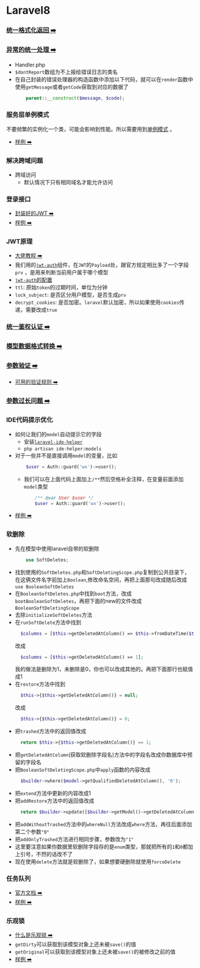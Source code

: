 # Laravel8

### [统一格式化返回 :arrow_right:](https://github.com/hecheng1996lzg/LaravelClass/tree/main/Namespace "统一格式化返回")

### [异常的统一处理 :arrow_right:](https://github.com/hecheng1996lzg/LaravelClass/tree/main/Namespace "异常的统一处理")

- Handler.php
- `$dontReport`数组为不上报给错误日志的类名
- 在自己封装的错误处理器的构造函数中添加以下代码，就可以在`render`函数中使用`getMessage`或者`getCode`获取到对应的数据了
   ```php
       parent::__construct($message, $code);
   ```

### 服务层单例模式

不要频繁的实例化一个类，可能会影响到性能。所以需要用到[单例模式](https://github.com/liao123-git/Design_Pattern/tree/main/%E5%8D%95%E4%BE%8B%E6%A8%A1%E5%BC%8F "单例模式")
。

- [样例 :arrow_right:](https://github.com/hecheng1996lzg/LaravelClass/tree/main/Namespace "样例")

### 解决跨域问题

- 跨域访问
    - 默认情况下只有相同域名才能允许访问

### 登录接口

- [封装好的JWT :arrow_right:](https://github.com/tymondesigns/jwt-auth "JWT")
- [样例 :arrow_right:](https://github.com/tymondesigns/jwt-auth "登录接口")

### JWT原理

- [大佬教程 :arrow_right:](https://www.ruanyifeng.com/blog/2018/07/json_web_token-tutorial.html "JSON Web Token 入门教程")
- 我们用的[`jwt-auth`](https://github.com/tymondesigns/jwt-auth "JWT")组件，在`JWT`的`Payload`处，跟官方规定相比多了一个字段`prv`
  ，是用来判断当前用户属于哪个模型
- [`jwt-auth`的配置](https://www.ruanyifeng.com/blog/2018/07/json_web_token-tutorial.html "jwt-auth的配置")
- `ttl`: 原始`token`的过期时间，单位为分钟
- `lock_subject`: 是否区分用户模型，是否生成`prv`
- `decrypt_cookies`: 是否加密。`laravel`默认加密，所以如果使用`cookies`传递，需要改成`true`

### [统一鉴权认证 :arrow_right:](https://github.com/tymondesigns/jwt-auth "统一鉴权认证")

### [模型数据格式转换 :arrow_right:](https://github.com/tymondesigns/jwt-auth "返回值全部改成驼峰写法")

### [参数验证 :arrow_right:](https://github.com/tymondesigns/jwt-auth "参数验证")

- [可用的验证规则 :arrow_right:](https://learnku.com/docs/laravel/8.x/validation/9374#189a36 "可用的验证规则")

### [参数过长问题 :arrow_right:](https://github.com/tymondesigns/jwt-auth "参数过长问题")

### IDE代码提示优化

- 如何让我们的`model`自动提示它的字段
    - 安装[`laravel-ide-helper`](https://github.com/barryvdh/laravel-ide-helper "laravel-ide-helper")
    - `php artisan ide-helper:models`
- 对于一些并不是直接调用`model`的变量，比如
  ```php
      $user = Auth::guard('wx')->user();
  ```
    - 我们可以在上面代码上面加上`/**`然后空格补全注释，在变量前面添加`model`类型
      ```php
          /** @var User $user */
          $user = Auth::guard('wx')->user();
      ```
- [样例 :arrow_right:](https://github.com/tymondesigns/jwt-auth "登录接口")

### 软删除

- 先在模型中使用laravel自带的软删除
  ```php
      use SoftDeletes; 
  ```
- 找到使用的`SoftDeletes.php`和`SoftDeletingScope.php`复制到公共目录下，在这俩文件名字前加上`Boolean`,修改命名空间，再把上面那句改成随后改成`use BooleanSoftDeletes`
- 在`BooleanSoftDeletes.php`中找到`boot`方法，改成`bootBooleanSoftDeletes`，再把下面的new的文件改成`BooleanSoftDeletingScope`
- 去除`initializeSoftDeletes`方法
- 在`runSoftDelete`方法中找到
  ```php
    $columns = [$this->getDeletedAtColumn() => $this->fromDateTime($time)];
  ```
  改成
  ```php
    $columns = [$this->getDeletedAtColumn() => 1];
  ```
  我的做法是删除为1，未删除是0，你也可以改成其他的。再把下面那行也赋值成1
- 在`restore`方法中找到
  ```php
    $this->{$this->getDeletedAtColumn()} = null;
  ```
  改成
  ```php
    $this->{$this->getDeletedAtColumn()} = 0;
  ```
- 把`trashed`方法中的返回值改成
  ```php
    return $this->{$this->getDeletedAtColumn()} == 1;
  ```
- 把`getDeletedAtColumn`(获取软删除字段名)方法中的字段名改成你数据库中预留的字段名
- 把`BooleanSoftDeletingScope.php`中`apply`函数的内容改成
  ```php
    $builder->where($model->getQualifiedDeletedAtColumn(), '0');
  ```
- 把`extend`方法中更新的内容改成1
- 把`addRestore`方法中的返回值改成
  ```php
    return $builder->update([$builder->getModel()->getDeletedAtColumn() => 0]);
  ```
- 把`addWithoutTrashed`方法中的`whereNull`方法改成`where`方法，再往后面添加第二个参数`"0"`
- 把`addOnlyTrashed`方法进行相同步骤，参数改为`"1"`
- 这里要注意如果你数据里软删除字段存的是`enum`类型，那就把所有的`1`和`0`都加上引号，不然的话改不了
- 现在使用`delete`方法就是软删除了，如果想要硬删除就使用`forceDelete`

### 任务队列
- [官方文档 :arrow_right:](https://learnku.com/docs/laravel/8.x/queues/9398 "官方文档")
- [样例 :arrow_right:](https://learnku.com/docs/laravel/8.x/queues/9398 "样例")

### 乐观锁
- [什么是乐观锁 :arrow_right:](https://learnku.com/docs/laravel/8.x/queues/9398 "什么是乐观锁")
- `getDirty`可以获取到该模型对象上还未被`save()`的值
- `getOriginal`可以获取到该模型对象上还未被`save()`的被修改之前的值
- [样例 :arrow_right:](https://learnku.com/docs/laravel/8.x/queues/9398 "样例")
